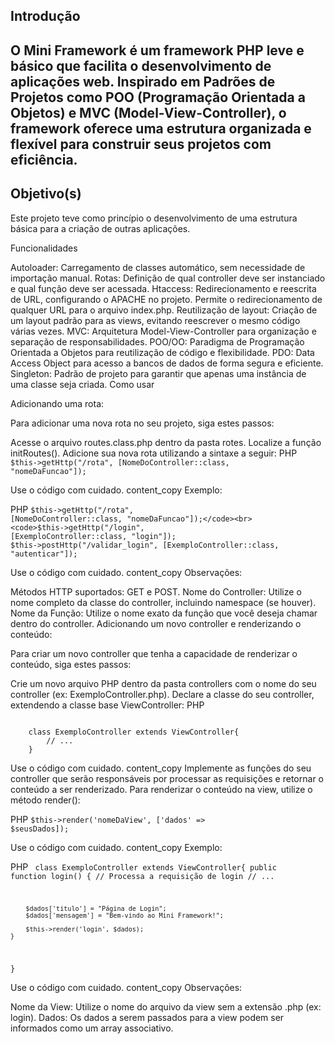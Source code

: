 <h2>Introdução<h2>

<p>
    O Mini Framework é um framework PHP leve e básico que facilita o desenvolvimento de aplicações web. 
    Inspirado em Padrões de Projetos como POO (Programação Orientada a Objetos) e MVC (Model-View-Controller), 
    o framework oferece uma estrutura organizada e flexível para construir seus projetos com eficiência.
</p>

<h2>Objetivo(s)</h2>

<p>
    Este projeto teve como princípio o desenvolvimento de uma estrutura básica para a criação de outras aplicações.
</p>


Funcionalidades

Autoloader: Carregamento de classes automático, sem necessidade de importação manual.
Rotas: Definição de qual controller deve ser instanciado e qual função deve ser acessada.
Htaccess: Redirecionamento e reescrita de URL, configurando o APACHE no projeto. Permite o redirecionamento de qualquer URL para o arquivo index.php.
Reutilização de layout: Criação de um layout padrão para as views, evitando reescrever o mesmo código várias vezes.
MVC: Arquitetura Model-View-Controller para organização e separação de responsabilidades.
POO/OO: Paradigma de Programação Orientada a Objetos para reutilização de código e flexibilidade.
PDO: Data Access Object para acesso a bancos de dados de forma segura e eficiente.
Singleton: Padrão de projeto para garantir que apenas uma instância de uma classe seja criada.
Como usar

Adicionando uma rota:

Para adicionar uma nova rota no seu projeto, siga estes passos:

Acesse o arquivo routes.class.php dentro da pasta rotes.
Localize a função initRoutes().
Adicione sua nova rota utilizando a sintaxe a seguir:
PHP
<code>$this->getHttp("/rota", [NomeDoController::class, "nomeDaFuncao"]);</code>

Use o código com cuidado.
content_copy
Exemplo:

PHP
<code>$this->getHttp("/rota", [NomeDoController::class, "nomeDaFuncao"]);</code><br>
<code>$this->getHttp("/login", [ExemploController::class, "login"]);</code><br>
<code>$this->postHttp("/validar_login", [ExemploController::class, "autenticar"]);</code><br>

Use o código com cuidado.
content_copy
Observações:

Métodos HTTP suportados: GET e POST.
Nome do Controller: Utilize o nome completo da classe do controller, incluindo namespace (se houver).
Nome da Função: Utilize o nome exato da função que você deseja chamar dentro do controller.
Adicionando um novo controller e renderizando o conteúdo:

Para criar um novo controller que tenha a capacidade de renderizar o conteúdo, siga estes passos:

Crie um novo arquivo PHP dentro da pasta controllers com o nome do seu controller (ex: ExemploController.php).
Declare a classe do seu controller, extendendo a classe base ViewController:
PHP

<code>
    class ExemploController extends ViewController{
        // ...
    }
</code>

Use o código com cuidado.
content_copy
Implemente as funções do seu controller que serão responsáveis por processar as requisições e retornar o conteúdo a ser renderizado.
Para renderizar o conteúdo na view, utilize o método render():

PHP
<code>$this->render('nomeDaView', ['dados' => $seusDados]);</code>

Use o código com cuidado.
content_copy
Exemplo:

PHP
<code>
class ExemploController extends ViewController{
    public function login()
    {
        // Processa a requisição de login
        // ...

        $dados['titulo'] = "Página de Login";
        $dados['mensagem'] = "Bem-vindo ao Mini Framework!";

        $this->render('login', $dados);
    }
}
</code>

Use o código com cuidado.
content_copy
Observações:

Nome da View: Utilize o nome do arquivo da view sem a extensão .php (ex: login).
Dados: Os dados a serem passados para a view podem ser informados como um array associativo.
